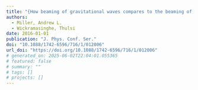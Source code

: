 ```yaml
---
title: "{How beaming of gravitational waves compares to the beaming of electromagnetic waves: impacts to gravitational wave detection}"
authors:
  - Miller, Andrew L.
  - Wickramasinghe, Thulsi
date: 2016-01-01
publication: "J. Phys. Conf. Ser."
doi: "10.1088/1742-6596/716/1/012006"
url_doi: "https://doi.org/10.1088/1742-6596/716/1/012006"
# generated_on: 2025-06-02T22:04:01.055365
# featured: false
# summary: ""
# tags: []
# projects: []
---
```

